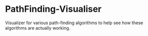 # PathFinding-Visualiser
Visualizer for various path-finding algorithms to help see how these algorithms are actually working.
